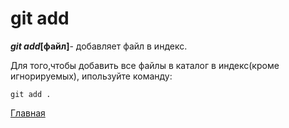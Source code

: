 <h1>git add</h1>

<b><em>git add</em>[файл]</b>- добавляет файл в индекс.

Для того,чтобы добавить все файлы в каталог в индекс(кроме игнорируемых), ипользуйте команду:

```bash=
git add .
```

[Главная](/readme.md)